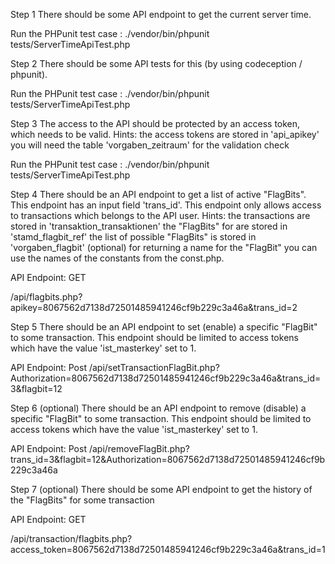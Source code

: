 Step 1
There should be some API endpoint to get the current server time.

Run the PHPunit test case : 
./vendor/bin/phpunit tests/ServerTimeApiTest.php


Step 2
There should be some API tests for this (by using codeception / phpunit).

Run the PHPunit test case : 
./vendor/bin/phpunit tests/ServerTimeApiTest.php

Step 3
The access to the API should be protected by an access token, which needs to be valid.
Hints:
the access tokens are stored in 'api_apikey'
you will need the table 'vorgaben_zeitraum' for the validation check

Run the PHPunit test case : 
./vendor/bin/phpunit tests/ServerTimeApiTest.php

Step 4
There should be an API endpoint to get a list of active "FlagBits".
This endpoint has an input field 'trans_id'.
This endpoint only allows access to transactions which belongs to the API user.
Hints:
the transactions are stored in 'transaktion_transaktionen'
the "FlagBits" for are stored in 'stamd_flagbit_ref'
the list of possible "FlagBits" is stored in 'vorgaben_flagbit'
(optional) for returning a name for the "FlagBit" you can use the names of the constants from the
const.php.

API Endpoint: GET

/api/flagbits.php?apikey=8067562d7138d72501485941246cf9b229c3a46a&trans_id=2

Step 5
There should be an API endpoint to set (enable) a specific "FlagBit" to some transaction.
This endpoint should be limited to access tokens which have the value 'ist_masterkey' set to 1.

API Endpoint: Post
/api/setTransactionFlagBit.php?Authorization=8067562d7138d72501485941246cf9b229c3a46a&trans_id=3&flagbit=12

Step 6 (optional)
There should be an API endpoint to remove (disable) a specific "FlagBit" to some transaction.
This endpoint should be limited to access tokens which have the value 'ist_masterkey' set to 1.

API Endpoint: Post
/api/removeFlagBit.php?trans_id=3&flagbit=12&Authorization=8067562d7138d72501485941246cf9b229c3a46a

Step 7 (optional)
There should be some API endpoint to get the history of the "FlagBits" for some transaction

API Endpoint: GET

/api/transaction/flagbits.php?access_token=8067562d7138d72501485941246cf9b229c3a46a&trans_id=1
